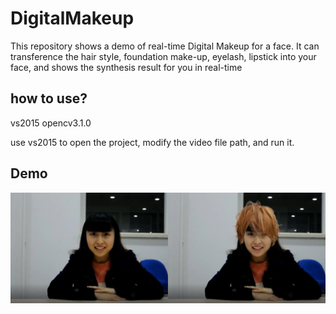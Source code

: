 # DigitalMakeup
This repository shows a demo of real-time Digital Makeup for a face. It can transference the hair style, foundation make-up, eyelash, lipstick into your face, and shows the synthesis result for you in real-time


how to use?
-
vs2015 opencv3.1.0

use vs2015 to open the project, modify the video file path, and run it.

Demo
-
![](https://github.com/DcYond/DigitalMakeup/blob/master/demo.png)